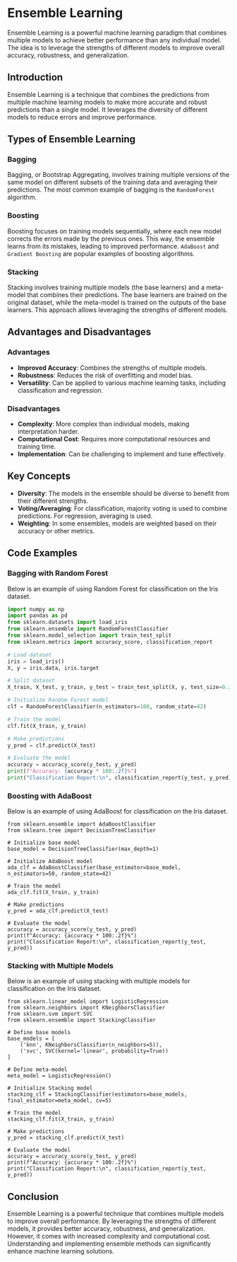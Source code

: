 # Ensemble Learning

Ensemble Learning is a powerful machine learning paradigm that combines multiple models to achieve better performance than any individual model. The idea is to leverage the strengths of different models to improve overall accuracy, robustness, and generalization.



## Introduction

Ensemble Learning is a technique that combines the predictions from multiple machine learning models to make more accurate and robust predictions than a single model. It leverages the diversity of different models to reduce errors and improve performance.

## Types of Ensemble Learning

### Bagging

Bagging, or Bootstrap Aggregating, involves training multiple versions of the same model on different subsets of the training data and averaging their predictions. The most common example of bagging is the `RandomForest` algorithm.

### Boosting

Boosting focuses on training models sequentially, where each new model corrects the errors made by the previous ones. This way, the ensemble learns from its mistakes, leading to improved performance. `AdaBoost` and `Gradient Boosting` are popular examples of boosting algorithms.

### Stacking

Stacking involves training multiple models (the base learners) and a meta-model that combines their predictions. The base learners are trained on the original dataset, while the meta-model is trained on the outputs of the base learners. This approach allows leveraging the strengths of different models.

## Advantages and Disadvantages

### Advantages

- **Improved Accuracy**: Combines the strengths of multiple models.
- **Robustness**: Reduces the risk of overfitting and model bias.
- **Versatility**: Can be applied to various machine learning tasks, including classification and regression.

### Disadvantages

- **Complexity**: More complex than individual models, making interpretation harder.
- **Computational Cost**: Requires more computational resources and training time.
- **Implementation**: Can be challenging to implement and tune effectively.

## Key Concepts

- **Diversity**: The models in the ensemble should be diverse to benefit from their different strengths.
- **Voting/Averaging**: For classification, majority voting is used to combine predictions. For regression, averaging is used.
- **Weighting**: In some ensembles, models are weighted based on their accuracy or other metrics.

## Code Examples

### Bagging with Random Forest

Below is an example of using Random Forest for classification on the Iris dataset.

```python
import numpy as np
import pandas as pd
from sklearn.datasets import load_iris
from sklearn.ensemble import RandomForestClassifier
from sklearn.model_selection import train_test_split
from sklearn.metrics import accuracy_score, classification_report

# Load dataset
iris = load_iris()
X, y = iris.data, iris.target

# Split dataset
X_train, X_test, y_train, y_test = train_test_split(X, y, test_size=0.3, random_state=42)

# Initialize Random Forest model
clf = RandomForestClassifier(n_estimators=100, random_state=42)

# Train the model
clf.fit(X_train, y_train)

# Make predictions
y_pred = clf.predict(X_test)

# Evaluate the model
accuracy = accuracy_score(y_test, y_pred)
print(f"Accuracy: {accuracy * 100:.2f}%")
print("Classification Report:\n", classification_report(y_test, y_pred))
```

### Boosting with AdaBoost
Below is an example of using AdaBoost for classification on the Iris dataset.

```
from sklearn.ensemble import AdaBoostClassifier
from sklearn.tree import DecisionTreeClassifier

# Initialize base model
base_model = DecisionTreeClassifier(max_depth=1)

# Initialize AdaBoost model
ada_clf = AdaBoostClassifier(base_estimator=base_model, n_estimators=50, random_state=42)

# Train the model
ada_clf.fit(X_train, y_train)

# Make predictions
y_pred = ada_clf.predict(X_test)

# Evaluate the model
accuracy = accuracy_score(y_test, y_pred)
print(f"Accuracy: {accuracy * 100:.2f}%")
print("Classification Report:\n", classification_report(y_test, y_pred))
```

### Stacking with Multiple Models
Below is an example of using stacking with multiple models for classification on the Iris dataset.

```
from sklearn.linear_model import LogisticRegression
from sklearn.neighbors import KNeighborsClassifier
from sklearn.svm import SVC
from sklearn.ensemble import StackingClassifier

# Define base models
base_models = [
    ('knn', KNeighborsClassifier(n_neighbors=5)),
    ('svc', SVC(kernel='linear', probability=True))
]

# Define meta-model
meta_model = LogisticRegression()

# Initialize Stacking model
stacking_clf = StackingClassifier(estimators=base_models, final_estimator=meta_model, cv=5)

# Train the model
stacking_clf.fit(X_train, y_train)

# Make predictions
y_pred = stacking_clf.predict(X_test)

# Evaluate the model
accuracy = accuracy_score(y_test, y_pred)
print(f"Accuracy: {accuracy * 100:.2f}%")
print("Classification Report:\n", classification_report(y_test, y_pred))
```

## Conclusion
Ensemble Learning is a powerful technique that combines multiple models to improve overall performance. By leveraging the strengths of different models, it provides better accuracy, robustness, and generalization. However, it comes with increased complexity and computational cost. Understanding and implementing ensemble methods can significantly enhance machine learning solutions.
